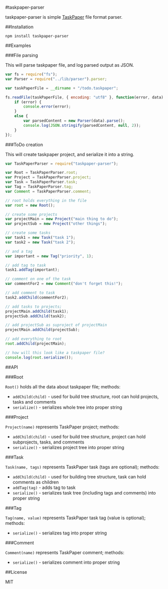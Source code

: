 #taskpaper-parser

taskpaper-parser is simple [TaskPaper](http://www.hogbaysoftware.com/products/taskpaper) file format parser.

##Installation

	npm install taskpaper-parser

##Examples

###File parsing

This will parse taskpaper file, and log parsed output as JSON.

```js
var fs = require("fs");
var Parser = require("../lib/parser").parser;

var taskPaperFile = __dirname + "/todo.taskpaper";

fs.readFile(taskPaperFile, { encoding: "utf8" }, function(error, data) {
	if (error) {
		console.error(error);
	}
	else {
		var parsedContent = new Parser(data).parse();
		console.log(JSON.stringify(parsedContent, null, 2));
	}
});

```

###ToDo creation

This will create taskpaper project, and serialize it into a string.

```js
var TaskPaperParser = require("taskpaper-parser");

var Root = TaskPaperParser.root;
var Project = TaskPaperParser.project;
var Task = TaskPaperParser.task;
var Tag = TaskPaperParser.tag;
var Comment = TaskPaperParser.comment;

// root holds everything in the file
var root = new Root();

// create some projects
var projectMain = new Project("main thing to do");
var projectSub = new Project("other things");

// create some tasks
var task1 = new Task("task 1");
var task2 = new Task("task 2");

// and a tag
var important = new Tag("priority", 1);

// add tag to task
task1.addTag(important);

// comment on one of the task
var commentFor2 = new Comment("don't forget this!");

// add comment to task
task2.addChild(commentFor2);

// add tasks to projects;
projectMain.addChild(task1);
projectSub.addChild(task2);

// add projectSub as suproject of projectMain
projectMain.addChild(projectSub);

// add everything to root
root.addChild(projectMain);

// how will this look like a taskpaper file?
console.log(root.serialize());
```

##API

###Root

`Root()` holds all the data about taskpaper file; methods:

- `addChild(child)` - used for build tree structure, root can hold projects, tasks and comments
- `serialize()` - serializes whole tree into proper string

###Project

`Project(name)` represents TaskPaper project; methods:

- `addChild(child)` - used for build tree structure, project can hold subprojects, tasks, and comments
- `serialize()` - serializes project tree into proper string

###Task

`Task(name, tags)` represents TaskPaper task (tags are optional); methods:

- `addChild(child)` - used for building tree structure, task can hold comments as children
- `addTag(tag)` - adds tag to task
- `serialize()` - serializes task tree (including tags and comments) into proper string

###Tag

`Tag(name, value)` represents TaskPaper task tag (value is optional); methods:

- `serialize()` - serializes tag into proper string

###Comment

`Comment(name)` represents TaskPaper comment; methods:

- `serialize()` - serializes comment into proper string

##License

MIT
